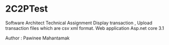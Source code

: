 # 2C2PTest
Software Architect Technical Assignment
Display transaction , Upload transaction files which are csv xml format.
Web application Asp.net core 3.1

Author : Pawinee Mahantamak